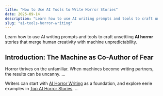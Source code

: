 ```yaml
---
title: "How to Use AI Tools to Write Horror Stories"
date: 2025-09-14
description: "Learn how to use AI writing prompts and tools to craft unsettling AI horror stories."
slug: "ai-tools-horror-writing"
---
```


Learn how to use AI writing prompts and tools to craft unsettling **AI horror** stories that merge human creativity with machine unpredictability.

## Introduction: The Machine as Co-Author of Fear
Horror thrives on the unfamiliar. When machines become writing partners, the results can be uncanny. ...

Writers can start with [AI Horror Writing](/blog/ai-horror-writing/) as a foundation, and explore eerie examples in [Top AI Horror Stories](/blog/top-ai-horror-stories/).
...
